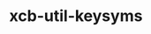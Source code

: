 ---
title: "xcb-util-keysyms"
layout: cache
categories: [package, v0.18.0]
meta: {"versions": ["0.4.0"], "compilers": ["gcc@=7.5.0"], "oss": ["ubuntu18.04"], "platforms": ["linux"], "targets": ["x86_64"], "stacks": ["data-vis-sdk", "root"], "num_specs": 1, "num_specs_by_stack": {"data-vis-sdk": 1, "root": 1}}
spec_details: [{"hash": "5mffg2tfdchtlas2yrpw2h7yrwhhsgkq", "compiler": "gcc@=7.5.0", "versions": ["0.4.0"], "os": "ubuntu18.04", "platform": "linux", "target": "x86_64", "variants": [], "stacks": ["data-vis-sdk", "root"], "size": "-", "tarball": "https://binaries.spack.io/v0.18.0/build_cache/linux-ubuntu18.04-x86_64/gcc-7.5.0/xcb-util-keysyms-0.4.0/linux-ubuntu18.04-x86_64-gcc-7.5.0-xcb-util-keysyms-0.4.0-5mffg2tfdchtlas2yrpw2h7yrwhhsgkq.spack"}]
---